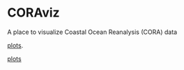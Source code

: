 # CORAviz
A place to visualize Coastal Ocean Reanalysis (CORA) data

<a href="plots.html">plots</a>. 

[plots](https://johnratcliff.github.io/CORAviz/plots.md)
